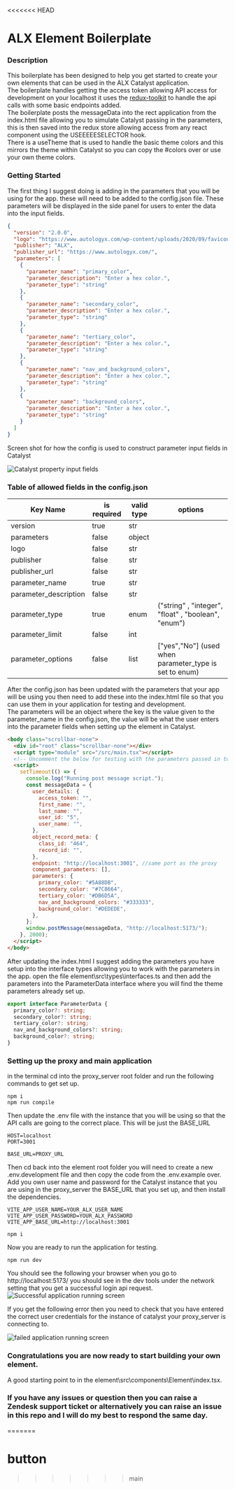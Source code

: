 <<<<<<< HEAD

# ALX Element Boilerplate

### Description

This boilerplate has been designed to help you get started to create your own elements that can be used in the ALX Catalyst application.  
The boilerplate handles getting the access token allowing API access for development on your localhost it uses the [redux-toolkit](https://redux-toolkit.js.org/rtk-query/usage/queries) to handle the api calls with some basic endpoints added.  
The boilerplate posts the messageData into the rect application from the index.html file allowing you to simulate Catalyst passing in the parameters, this is then saved into the redux store allowing access from any react component using the USEEEEESELECTOR hook.  
There is a useTheme that is used to handle the basic theme colors and this mirrors the theme within Catalyst so you can copy the #colors over or use your own theme colors.

### Getting Started

The first thing I suggest doing is adding in the parameters that you will be using for the app. these will need to be added to the config.json file. These parameters will be displayed in the side panel for users to enter the data into the input fields.

```json
{
  "version": "2.0.0",
  "logo": "https://www.autologyx.com/wp-content/uploads/2020/09/favicon.png",
  "publisher": "ALX",
  "publisher_url": "https://www.autologyx.com/",
  "parameters": [
    {
      "parameter_name": "primary_color",
      "parameter_description": "Enter a hex color.",
      "parameter_type": "string"
    },
    {
      "parameter_name": "secondary_color",
      "parameter_description": "Enter a hex color.",
      "parameter_type": "string"
    },
    {
      "parameter_name": "tertiary_color",
      "parameter_description": "Enter a hex color.",
      "parameter_type": "string"
    },
    {
      "parameter_name": "nav_and_background_colors",
      "parameter_description": "Enter a hex color.",
      "parameter_type": "string"
    },
    {
      "parameter_name": "background_colors",
      "parameter_description": "Enter a hex color.",
      "parameter_type": "string"
    }
  ]
}
```

Screen shot for how the config is used to construct parameter input fields in Catalyst

![Catalyst property input fields](/img/property_fields.png)

### Table of allowed fields in the config.json

| Key Name              | is required | valid type | options                                                |
| --------------------- | ----------- | ---------- | ------------------------------------------------------ |
| version               | true        | str        |                                                        |
| parameters            | false       | object     |                                                        |
| logo                  | false       | str        |                                                        |
| publisher             | false       | str        |                                                        |
| publisher_url         | false       | str        |                                                        |
| parameter_name        | true        | str        |                                                        |
| parameter_description | false       | str        |                                                        |
| parameter_type        | true        | enum       | ("string" , "integer", "float" , "boolean", "enum")    |
| parameter_limit       | false       | int        |                                                        |
| parameter_options     | false       | list       | ["yes","No"] (used when parameter_type is set to enum) |

After the config.json has been updated with the parameters that your app will be using you then need to add these into the index.html file so that you can use them in your application for testing and development.  
The parameters will be an object where the key is the value given to the parameter_name in the config.json, the value will be what the user enters into the parameter fields when setting up the element in Catalyst.

```html
<body class="scrollbar-none">
  <div id="root" class="scrollbar-none"></div>
  <script type="module" src="/src/main.tsx"></script>
  <!-- Uncomment the below for testing with the parameters passed in to the messageData -->
  <script>
    setTimeout(() => {
      console.log("Running post message script.");
      const messageData = {
        user_details: {
          access_token: "",
          first_name: "",
          last_name: "",
          user_id: "5",
          user_name: "",
        },
        object_record_meta: {
          class_id: "464",
          record_id: "",
        },
        endpoint: "http://localhost:3001", //same port as the proxy
        component_parameters: [],
        parameters: {
          primary_color: "#5A88DB",
          secondary_color: "#7C8664",
          tertiary_color: "#DB6D5A",
          nav_and_background_colors: "#333333",
          background_color: "#DEDEDE",
        },
      };
      window.postMessage(messageData, "http://localhost:5173/");
    }, 2000);
  </script>
</body>
```

After updating the index.html I suggest adding the parameters you have setup into the interface types allowing you to work with the parameters in the app. open the file element\src\types\interfaces.ts and then add the parameters into the ParameterData interface where you will find the theme parameters already set up.

```typescript
export interface ParameterData {
  primary_color?: string;
  secondary_color?: string;
  tertiary_color?: string;
  nav_and_background_colors?: string;
  background_color?: string;
}
```

### Setting up the proxy and main application

in the terminal cd into the proxy_server root folder and run the following commands to get set up.

```
npm i
npm run compile
```

Then update the .env file with the instance that you will be using so that the API calls are going to the correct place. This will be just the BASE_URL

```
HOST=localhost
PORT=3001

BASE_URL=PROXY_URL
```

Then cd back into the element root folder you will need to create a new .env.development file and then copy the code from the .env.example over. Add you own user name and password for the Catalyst instance that you are using in the proxy_server the BASE_URL that you set up, and then install the dependencies.

```
VITE_APP_USER_NAME=YOUR_ALX_USER_NAME
VITE_APP_USER_PASSWORD=YOUR_ALX_PASSWORD
VITE_APP_BASE_URL=http://localhost:3001
```

```
npm i
```

Now you are ready to run the application for testing.

```
npm run dev
```

You should see the following your browser when you go to http://localhost:5173/ you should see in the dev tools under the network setting that you get a successful login api request.
![Successful application running screen](/img/success.png)

If you get the following error then you need to check that you have entered the correct user credentials for the instance of catalyst your proxy_server is connecting to.

![failed application running screen](/img/failed_login.png)

### Congratulations you are now ready to start building your own element.

A good starting point to in the element\src\components\Element\index.tsx.

### If you have any issues or question then you can raise a Zendesk support ticket or alternatively you can raise an issue in this repo and I will do my best to respond the same day.

=======

# button

> > > > > > > main
